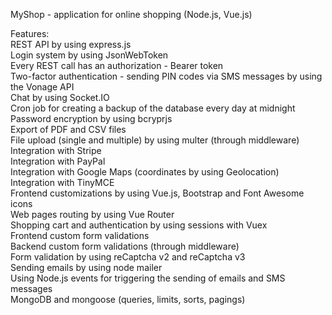 MyShop - application for online shopping (Node.js, Vue.js)

Features:  
REST API by using express.js  
Login system by using JsonWebToken  
Every REST call has an authorization - Bearer token  
Two-factor authentication - sending PIN codes via SMS messages by using the Vonage API  
Chat by using Socket.IO  
Cron job for creating a backup of the database every day at midnight  
Password encryption by using bcryprjs  
Export of PDF and CSV files  
File upload (single and multiple) by using multer (through middleware)  
Integration with Stripe  
Integration with PayPal  
Integration with Google Maps (coordinates by using Geolocation)  
Integration with TinyMCE  
Frontend customizations by using Vue.js, Bootstrap and Font Awesome icons  
Web pages routing by using Vue Router  
Shopping cart and authentication by using sessions with Vuex  
Frontend custom form validations  
Backend custom form validations (through middleware)  
Form validation by using reCaptcha v2 and reCaptcha v3  
Sending emails by using node mailer  
Using Node.js events for triggering the sending of emails and SMS messages  
MongoDB and mongoose (queries, limits, sorts, pagings)